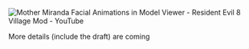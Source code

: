 

![Mother Miranda Facial Animations in Model Viewer - Resident Evil 8 Village Mod - YouTube](https://i.ytimg.com/vi/v14NVtO8gP0/maxresdefault.jpg)

More details (include the draft) are coming